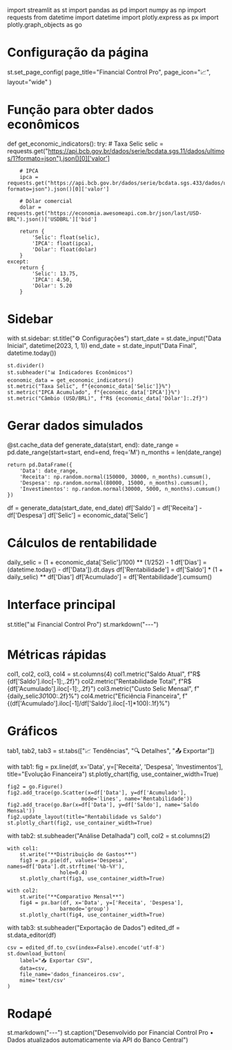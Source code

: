 import streamlit as st
import pandas as pd
import numpy as np
import requests
from datetime import datetime
import plotly.express as px
import plotly.graph_objects as go

# Configuração da página
st.set_page_config(
    page_title="Financial Control Pro",
    page_icon="📈",
    layout="wide"
)

# Função para obter dados econômicos
def get_economic_indicators():
    try:
        # Taxa Selic
        selic = requests.get("https://api.bcb.gov.br/dados/serie/bcdata.sgs.11/dados/ultimos/1?formato=json").json()[0]['valor']
        
        # IPCA
        ipca = requests.get("https://api.bcb.gov.br/dados/serie/bcdata.sgs.433/dados/ultimos/1?formato=json").json()[0]['valor']
        
        # Dólar comercial
        dolar = requests.get("https://economia.awesomeapi.com.br/json/last/USD-BRL").json()['USDBRL']['bid']
        
        return {
            'Selic': float(selic),
            'IPCA': float(ipca),
            'Dólar': float(dolar)
        }
    except:
        return {
            'Selic': 13.75,
            'IPCA': 4.50,
            'Dólar': 5.20
        }

# Sidebar
with st.sidebar:
    st.title("⚙️ Configurações")
    start_date = st.date_input("Data Inicial", datetime(2023, 1, 1))
    end_date = st.date_input("Data Final", datetime.today())
    
    st.divider()
    st.subheader("📊 Indicadores Econômicos")
    economic_data = get_economic_indicators()
    st.metric("Taxa Selic", f"{economic_data['Selic']}%")
    st.metric("IPCA Acumulado", f"{economic_data['IPCA']}%")
    st.metric("Câmbio (USD/BRL)", f"R$ {economic_data['Dólar']:.2f}")

# Gerar dados simulados
@st.cache_data
def generate_data(start, end):
    date_range = pd.date_range(start=start, end=end, freq='M')
    n_months = len(date_range)
    
    return pd.DataFrame({
        'Data': date_range,
        'Receita': np.random.normal(150000, 30000, n_months).cumsum(),
        'Despesa': np.random.normal(80000, 15000, n_months).cumsum(),
        'Investimentos': np.random.normal(30000, 5000, n_months).cumsum()
    })

df = generate_data(start_date, end_date)
df['Saldo'] = df['Receita'] - df['Despesa']
df['Selic'] = economic_data['Selic']

# Cálculos de rentabilidade
daily_selic = (1 + economic_data['Selic']/100) ** (1/252) - 1
df['Dias'] = (datetime.today() - df['Data']).dt.days
df['Rentabilidade'] = df['Saldo'] * (1 + daily_selic) ** df['Dias']
df['Acumulado'] = df['Rentabilidade'].cumsum()

# Interface principal
st.title("📊 Financial Control Pro")
st.markdown("---")

# Métricas rápidas
col1, col2, col3, col4 = st.columns(4)
col1.metric("Saldo Atual", f"R$ {df['Saldo'].iloc[-1]:,.2f}")
col2.metric("Rentabilidade Total", f"R$ {df['Acumulado'].iloc[-1]:,.2f}")
col3.metric("Custo Selic Mensal", f"{daily_selic*30*100:.2f}%")
col4.metric("Eficiência Financeira", 
           f"{(df['Acumulado'].iloc[-1]/df['Saldo'].iloc[-1]*100):.1f}%")

# Gráficos
tab1, tab2, tab3 = st.tabs(["📈 Tendências", "🔍 Detalhes", "📤 Exportar"])

with tab1:
    fig = px.line(df, x='Data', y=['Receita', 'Despesa', 'Investimentos'],
                 title="Evolução Financeira")
    st.plotly_chart(fig, use_container_width=True)
    
    fig2 = go.Figure()
    fig2.add_trace(go.Scatter(x=df['Data'], y=df['Acumulado'],
                            mode='lines', name='Rentabilidade'))
    fig2.add_trace(go.Bar(x=df['Data'], y=df['Saldo'], name='Saldo Mensal'))
    fig2.update_layout(title="Rentabilidade vs Saldo")
    st.plotly_chart(fig2, use_container_width=True)

with tab2:
    st.subheader("Análise Detalhada")
    col1, col2 = st.columns(2)
    
    with col1:
        st.write("**Distribuição de Gastos**")
        fig3 = px.pie(df, values='Despesa', names=df['Data'].dt.strftime('%b-%Y'),
                     hole=0.4)
        st.plotly_chart(fig3, use_container_width=True)
    
    with col2:
        st.write("**Comparativo Mensal**")
        fig4 = px.bar(df, x='Data', y=['Receita', 'Despesa'],
                     barmode='group')
        st.plotly_chart(fig4, use_container_width=True)

with tab3:
    st.subheader("Exportação de Dados")
    edited_df = st.data_editor(df)
    
    csv = edited_df.to_csv(index=False).encode('utf-8')
    st.download_button(
        label="📥 Exportar CSV",
        data=csv,
        file_name='dados_financeiros.csv',
        mime='text/csv'
    )

# Rodapé
st.markdown("---")
st.caption("Desenvolvido por Financial Control Pro • Dados atualizados automaticamente via API do Banco Central")
